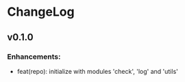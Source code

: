 # ChangeLog

## v0.1.0

###  Enhancements:

* feat(repo): initialize with modules 'check', 'log' and 'utils'
